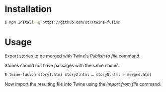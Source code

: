 # Installation

```bash
$ npm install -g https://github.com/ut7/twine-fusion
```

# Usage

Export stories to be merged with Twine's _Publish to file_ command.

Stories should not have passages with the same names.

```bash
$ twine-fusion story1.html story2.html … storyN.html > merged.html
```

Now import the resulting file into Twine using the _Import from file_ command.
